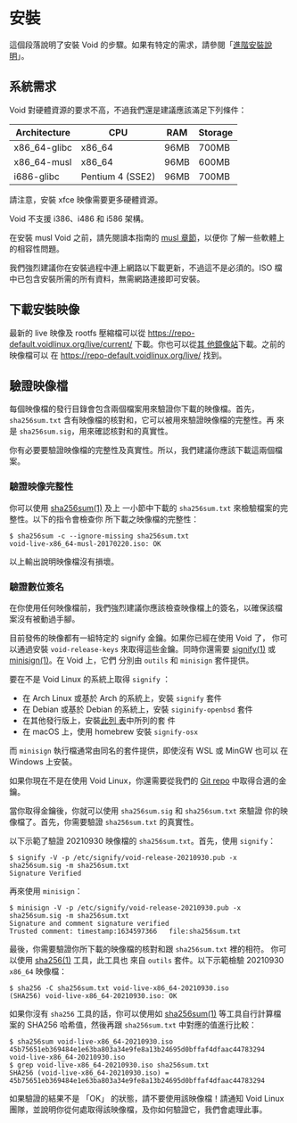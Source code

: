# 安裝

這個段落說明了安裝 Void 的步驟。如果有特定的需求，請參閱「[進階安裝說
明](./guides/index.md)」。

## 系統需求

Void 對硬體資源的要求不高，不過我們還是建議應該滿足下列條件：

| Architecture | CPU              | RAM  | Storage |
|--------------|------------------|------|---------|
| x86_64-glibc | x86_64           | 96MB | 700MB   |
| x86_64-musl  | x86_64           | 96MB | 600MB   |
| i686-glibc   | Pentium 4 (SSE2) | 96MB | 700MB   |

請注意，安裝 xfce 映像需要更多硬體資源。

Void 不支援 i386、i486 和 i586 架構。

在安裝 musl Void 之前，請先閱讀本指南的 [musl 章節](./musl.md)，以便你
了解一些軟體上的相容性問題。

我們強烈建議你在安裝過程中連上網路以下載更新，不過這不是必須的。ISO 檔
中已包含安裝所需的所有資料，無需網路連接即可安裝。

## 下載安裝映像

最新的 live 映像及 rootfs 壓縮檔可以從
<https://repo-default.voidlinux.org/live/current/> 下載。你也可以從[其
他鏡像站](../xbps/repositories/mirrors/index.md)下載。之前的映像檔可以
在 <https://repo-default.voidlinux.org/live/> 找到。

## 驗證映像檔

每個映像檔的發行目錄會包含兩個檔案用來驗證你下載的映像檔。首先，
`sha256sum.txt` 含有映像檔的核對和，它可以被用來驗證映像檔的完整性。再
來是 `sha256sum.sig`，用來確認核對和的真實性。

你有必要要驗證映像檔的完整性及真實性。所以，我們建議你應該下載這兩個檔
案。

### 驗證映像完整性

你可以使用 [sha256sum(1)](https://man.voidlinux.org/sha256sum.1) 及上
一小節中下載的 `sha256sum.txt` 來檢驗檔案的完整性。以下的指令會檢查你
所下載之映像檔的完整性：

```
$ sha256sum -c --ignore-missing sha256sum.txt
void-live-x86_64-musl-20170220.iso: OK
```

以上輸出說明映像檔沒有損壞。

### 驗證數位簽名

在你使用任何映像檔前，我們強烈建議你應該檢查映像檔上的簽名，以確保該檔
案沒有被動過手腳。

目前發佈的映像都有一組特定的 signify 金鑰。如果你已經在使用 Void 了，
你可以通過安裝 `void-release-keys` 來取得這些金鑰。同時你還需要
[signify(1)](https://man.voidlinux.org/signify.1) 或
[minisign(1)](https://man.voidlinux.org/minisign.1)。在 Void 上，它們
分別由 `outils` 和 `minisign` 套件提供。

要在不是 Void Linux 的系統上取得 `signify` ：

- 在 Arch Linux 或基於 Arch 的系統上，安裝 `signify` 套件
- 在 Debian 或基於 Debian 的系統上，安裝 `siginify-openbsd` 套件
- 在其他發行版上，安裝[此列
  表](https://repology.org/project/signify-openbsd/versions)中所列的套
  件
- 在 macOS 上，使用 homebrew 安裝 `signify-osx`

而 `minisign` 執行檔通常由同名的套件提供，即使沒有 WSL 或 MinGW 也可以
在 Windows 上安裝。

如果你現在不是在使用 Void Linux，你還需要從我們的 [Git
repo](https://github.com/void-linux/void-packages/tree/master/srcpkgs/void-release-keys/files/)
中取得合適的金鑰。

當你取得金鑰後，你就可以使用 `sha256sum.sig` 和 `sha256sum.txt` 來驗證
你的映像檔了。首先，你需要驗證 `sha256sum.txt` 的真實性。

以下示範了驗證 20210930 映像檔的 `sha256sum.txt`。首先，使用 `signify`：

```
$ signify -V -p /etc/signify/void-release-20210930.pub -x sha256sum.sig -m sha256sum.txt
Signature Verified
```

再來使用 `minisign`：

```
$ minisign -V -p /etc/signify/void-release-20210930.pub -x sha256sum.sig -m sha256sum.txt
Signature and comment signature verified
Trusted comment: timestamp:1634597366	file:sha256sum.txt
```

最後，你需要驗證你所下載的映像檔的核對和跟 `sha256sum.txt` 裡的相符。
你可以使用 [sha256(1)](https://man.voidlinux.org/md5.1) 工具，此工具也
來自 `outils` 套件。以下示範檢驗 20210930 `x86_64` 映像檔：

```
$ sha256 -C sha256sum.txt void-live-x86_64-20210930.iso
(SHA256) void-live-x86_64-20210930.iso: OK
```

如果你沒有 `sha256` 工具的話，你可以使用如
[sha256sum(1)](https://man.voidlinux.org/sha256sum.1) 等工具自行計算檔
案的 SHA256 哈希值，然後再跟 `sha256sum.txt` 中對應的值進行比較：

```
$ sha256sum void-live-x86_64-20210930.iso
45b75651eb369484e1e63ba803a34e9fe8a13b24695d0bffaf4dfaac44783294  void-live-x86_64-20210930.iso
$ grep void-live-x86_64-20210930.iso sha256sum.txt
SHA256 (void-live-x86_64-20210930.iso) = 45b75651eb369484e1e63ba803a34e9fe8a13b24695d0bffaf4dfaac44783294
```

如果驗證的結果不是 「OK」 的狀態，請不要使用該映像檔！請通知 Void
Linux 團隊，並說明你從何處取得該映像檔，及你如何驗證它，我們會處理此事。
